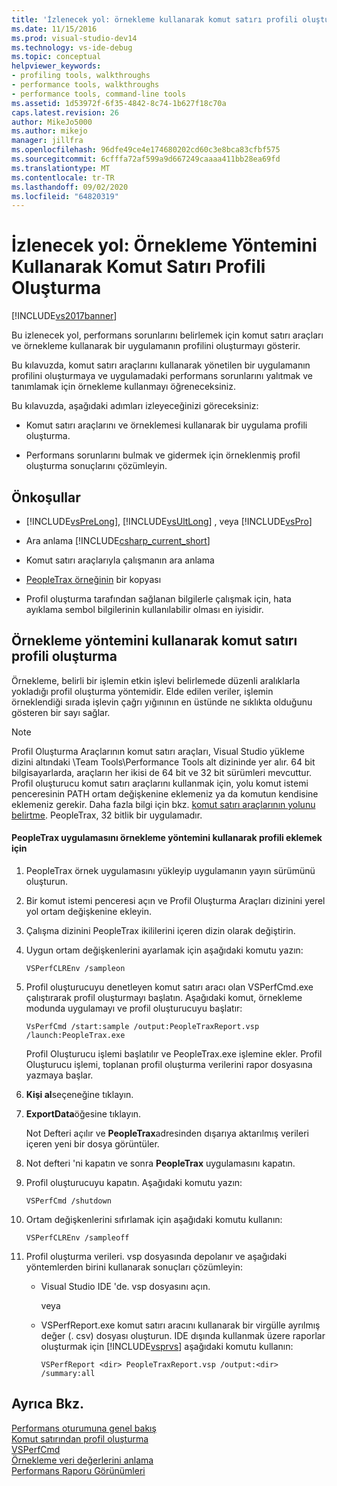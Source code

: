 ```yaml
---
title: 'İzlenecek yol: örnekleme kullanarak komut satırı profili oluşturma | Microsoft Docs'
ms.date: 11/15/2016
ms.prod: visual-studio-dev14
ms.technology: vs-ide-debug
ms.topic: conceptual
helpviewer_keywords:
- profiling tools, walkthroughs
- performance tools, walkthroughs
- performance tools, command-line tools
ms.assetid: 1d53972f-6f35-4842-8c74-1b627f18c70a
caps.latest.revision: 26
author: MikeJo5000
ms.author: mikejo
manager: jillfra
ms.openlocfilehash: 96dfe49ce4e174680202cd60c3e8bca83cfbf575
ms.sourcegitcommit: 6cfffa72af599a9d667249caaaa411bb28ea69fd
ms.translationtype: MT
ms.contentlocale: tr-TR
ms.lasthandoff: 09/02/2020
ms.locfileid: "64820319"
---
```

# <a name="walkthrough-command-line-profiling-using-sampling"></a>İzlenecek yol: Örnekleme Yöntemini Kullanarak Komut Satırı Profili Oluşturma
[!INCLUDE[vs2017banner](../includes/vs2017banner.md)]

Bu izlenecek yol, performans sorunlarını belirlemek için komut satırı araçları ve örnekleme kullanarak bir uygulamanın profilini oluşturmayı gösterir.  
  
 Bu kılavuzda, komut satırı araçlarını kullanarak yönetilen bir uygulamanın profilini oluşturmaya ve uygulamadaki performans sorunlarını yalıtmak ve tanımlamak için örnekleme kullanmayı öğreneceksiniz.  
  
 Bu kılavuzda, aşağıdaki adımları izleyeceğinizi göreceksiniz:  
  
- Komut satırı araçlarını ve örneklemesi kullanarak bir uygulama profili oluşturma.  
  
- Performans sorunlarını bulmak ve gidermek için örneklenmiş profil oluşturma sonuçlarını çözümleyin.  
  
## <a name="prerequisites"></a>Önkoşullar  
  
- [!INCLUDE[vsPreLong](../includes/vsprelong-md.md)], [!INCLUDE[vsUltLong](../includes/vsultlong-md.md)] , veya [!INCLUDE[vsPro](../includes/vspro-md.md)]  
  
- Ara anlama [!INCLUDE[csharp_current_short](../includes/csharp-current-short-md.md)]  
  
- Komut satırı araçlarıyla çalışmanın ara anlama  
  
- [PeopleTrax örneğinin](../profiling/peopletrax-sample-profiling-tools.md) bir kopyası  
  
- Profil oluşturma tarafından sağlanan bilgilerle çalışmak için, hata ayıklama sembol bilgilerinin kullanılabilir olması en iyisidir.  
  
## <a name="command-line-profiling-using-the-sampling-method"></a>Örnekleme yöntemini kullanarak komut satırı profili oluşturma  
 Örnekleme, belirli bir işlemin etkin işlevi belirlemede düzenli aralıklarla yokladığı profil oluşturma yöntemidir. Elde edilen veriler, işlemin örneklendiği sırada işlevin çağrı yığınının en üstünde ne sıklıkta olduğunu gösteren bir sayı sağlar.  
  
> [!NOTE]
> Profil Oluşturma Araçlarının komut satırı araçları, Visual Studio yükleme dizini altındaki \Team Tools\Performance Tools alt dizininde yer alır. 64 bit bilgisayarlarda, araçların her ikisi de 64 bit ve 32 bit sürümleri mevcuttur. Profil oluşturucu komut satırı araçlarını kullanmak için, yolu komut istemi penceresinin PATH ortam değişkenine eklemeniz ya da komutun kendisine eklemeniz gerekir. Daha fazla bilgi için bkz. [komut satırı araçlarının yolunu belirtme](../profiling/specifying-the-path-to-profiling-tools-command-line-tools.md). PeopleTrax, 32 bitlik bir uygulamadır.  
  
#### <a name="to-profile-the-peopletrax-application-by-using-the-sampling-method"></a>PeopleTrax uygulamasını örnekleme yöntemini kullanarak profili eklemek için  
  
1. PeopleTrax örnek uygulamasını yükleyip uygulamanın yayın sürümünü oluşturun.  
  
2. Bir komut istemi penceresi açın ve Profil Oluşturma Araçları dizinini yerel yol ortam değişkenine ekleyin.  
  
3. Çalışma dizinini PeopleTrax ikililerini içeren dizin olarak değiştirin.  
  
4. Uygun ortam değişkenlerini ayarlamak için aşağıdaki komutu yazın:  
  
    ```  
    VSPerfCLREnv /sampleon  
    ```  
  
5. Profil oluşturucuyu denetleyen komut satırı aracı olan VSPerfCmd.exe çalıştırarak profil oluşturmayı başlatın. Aşağıdaki komut, örnekleme modunda uygulamayı ve profil oluşturucuyu başlatır:  
  
    ```  
    VsPerfCmd /start:sample /output:PeopleTraxReport.vsp /launch:PeopleTrax.exe  
    ```  
  
     Profil Oluşturucu işlemi başlatılır ve PeopleTrax.exe işlemine ekler. Profil Oluşturucu işlemi, toplanan profil oluşturma verilerini rapor dosyasına yazmaya başlar.  
  
6. **Kişi al**seçeneğine tıklayın.  
  
7. **ExportData**öğesine tıklayın.  
  
     Not Defteri açılır ve **PeopleTrax**adresinden dışarıya aktarılmış verileri içeren yeni bir dosya görüntüler.  
  
8. Not defteri 'ni kapatın ve sonra **PeopleTrax** uygulamasını kapatın.  
  
9. Profil oluşturucuyu kapatın. Aşağıdaki komutu yazın:  
  
    ```  
    VSPerfCmd /shutdown  
    ```  
  
10. Ortam değişkenlerini sıfırlamak için aşağıdaki komutu kullanın:  
  
    ```  
    VSPerfCLREnv /sampleoff  
    ```  
  
11. Profil oluşturma verileri. vsp dosyasında depolanır ve aşağıdaki yöntemlerden birini kullanarak sonuçları çözümleyin:  
  
    - Visual Studio IDE 'de. vsp dosyasını açın.  
  
         veya  
  
    - VSPerfReport.exe komut satırı aracını kullanarak bir virgülle ayrılmış değer (. csv) dosyası oluşturun. IDE dışında kullanmak üzere raporlar oluşturmak için [!INCLUDE[vsprvs](../includes/vsprvs-md.md)] aşağıdaki komutu kullanın:  
  
        ```  
        VSPerfReport <dir> PeopleTraxReport.vsp /output:<dir> /summary:all  
        ```  
  
## <a name="see-also"></a>Ayrıca Bkz.  
 [Performans oturumuna genel bakış](../profiling/performance-session-overview.md)   
 [Komut satırından profil oluşturma](../profiling/using-the-profiling-tools-from-the-command-line.md)   
 [VSPerfCmd](../profiling/vsperfcmd.md)   
 [Örnekleme veri değerlerini anlama](../profiling/understanding-sampling-data-values.md)   
 [Performans Raporu Görünümleri](../profiling/performance-report-views.md)
